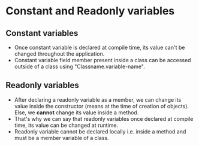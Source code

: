 ﻿# Constant and Readonly variables

## Constant variables
- Once constant variable is declared at compile time, its value can't be changed throughout the application.
- Constant variable field member present inside a class can be accessed outside of a class using "Classname.variable-name".

## Readonly variables
- After declaring a readonly variable as a member, we can change its value inside the constructor (means at the time of creation of objects). Else, we **cannot** change its value inside a method.
- That's why we can say that readonly variables once declared at compile time, its value can be changed at runtime.
- Readonly variable cannot be declared locally i.e. inside a method and must be a member variable of a class.
